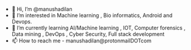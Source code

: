 - 👋 Hi, I’m @manushadilan
- 👀 I’m interested in Machine learning , Bio informatics, Android and Devops.
- 🌱 I’m currently learning AI/Machine learning , IOT, Computer forensics , Data mining , DevOps , Cyber Security, Full stack development
- 📫 How to reach me - manushadilan@protonmailDOTcom

<!---
manushadilan/manushadilan is a ✨ special ✨ repository because its `README.md` (this file) appears on your GitHub profile.
You can click the Preview link to take a look at your changes.
--->
